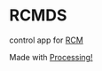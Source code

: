 # RCMDS
control app for [RCM](https://github.com/mpyoutube/rcm)

Made with [Processing!](processing.org)
